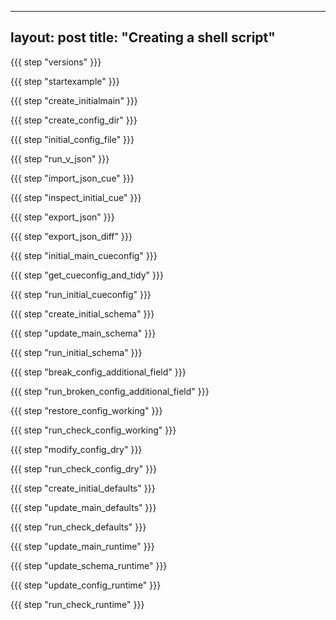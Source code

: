 <!-- en.markdown -->
---
layout: post
title:  "Creating a shell script"
---

{{{ step "versions" }}}

{{{ step "startexample" }}}

{{{ step "create_initialmain" }}}

{{{ step "create_config_dir" }}}

{{{ step "initial_config_file" }}}

{{{ step "run_v_json" }}}

{{{ step "import_json_cue" }}}

{{{ step "inspect_initial_cue" }}}

{{{ step "export_json" }}}

{{{ step "export_json_diff" }}}

{{{ step "initial_main_cueconfig" }}}

{{{ step "get_cueconfig_and_tidy" }}}

{{{ step "run_initial_cueconfig" }}}

{{{ step "create_initial_schema" }}}

{{{ step "update_main_schema" }}}

{{{ step "run_initial_schema" }}}

{{{ step "break_config_additional_field" }}}

{{{ step "run_broken_config_additional_field" }}}

{{{ step "restore_config_working" }}}

{{{ step "run_check_config_working" }}}

{{{ step "modify_config_dry" }}}

{{{ step "run_check_config_dry" }}}

{{{ step "create_initial_defaults" }}}

{{{ step "update_main_defaults" }}}

{{{ step "run_check_defaults" }}}

{{{ step "update_main_runtime" }}}

{{{ step "update_schema_runtime" }}}

{{{ step "update_config_runtime" }}}

{{{ step "run_check_runtime" }}}

